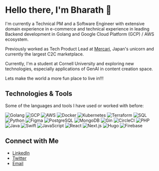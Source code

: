 # Hello there, I'm Bharath 👋

I'm currently a Technical PM and a Software Engineer with extensive domain experience in e-commerce and technical experience in leading Backend development in Golang and Google Cloud Platform (GCP) / AWS ecosystem.

Previously worked as Tech Product Lead at [Mercari](https://apps.apple.com/jp/app/mercari-buy-sell-anything/id667861049?l=en-US), Japan's unicorn and currently the largest C2C marketplace.

Currently, I'm a student at Cornell University and exploring new technologies, especially applications of GenAI in content creation space.

Lets make the world a more fun place to live in!!!

## Technologies & Tools

Some of the languages and tools I have used or worked with before:

![Golang](https://img.shields.io/badge/-Golang-00ADD8?style=flat-square&logo=Go&logoColor=white)
![GCP](https://img.shields.io/badge/-GCP-4285F4?style=flat-square&logo=Google-Cloud&logoColor=white)
![AWS](https://img.shields.io/badge/-AWS-232F3E?style=flat-square&logo=Amazon-AWS&logoColor=white)
![Docker](https://img.shields.io/badge/-Docker-2496ED?style=flat-square&logo=Docker&logoColor=white)
![Kubernetes](https://img.shields.io/badge/-Kubernetes-326CE5?style=flat-square&logo=Kubernetes&logoColor=white)
![Terraform](https://img.shields.io/badge/-Terraform-7B42BC?style=flat-square&logo=Terraform&logoColor=white)
![SQL](https://img.shields.io/badge/-SQL-4479A1?style=flat-square&logo=MySQL&logoColor=white)
![Python](https://img.shields.io/badge/-Python-3776AB?style=flat-square&logo=Python&logoColor=white)
![Figma](https://img.shields.io/badge/-Figma-F24E1E?style=flat-square&logo=Figma&logoColor=white)
![PostgreSQL](https://img.shields.io/badge/-PostgreSQL-336791?style=flat-square&logo=PostgreSQL&logoColor=white)
![MongoDB](https://img.shields.io/badge/-MongoDB-47A248?style=flat-square&logo=MongoDB&logoColor=white)
![Gin](https://img.shields.io/badge/-Gin-009688?style=flat-square&logo=Go&logoColor=white)
![CircleCI](https://img.shields.io/badge/-CircleCI-343434?style=flat-square&logo=CircleCI&logoColor=white)
![PHP](https://img.shields.io/badge/-PHP-777BB4?style=flat-square&logo=PHP&logoColor=white)
![Java](https://img.shields.io/badge/-Java-007396?style=flat-square&logo=Java&logoColor=white)
![Swift](https://img.shields.io/badge/-Swift-F05138?style=flat-square&logo=Swift&logoColor=white)
![JavaScript](https://img.shields.io/badge/-JavaScript-F7DF1E?style=flat-square&logo=JavaScript&logoColor=black)
![React](https://img.shields.io/badge/-React-61DAFB?style=flat-square&logo=React&logoColor=black)
![Next.js](https://img.shields.io/badge/-Next.js-000000?style=flat-square&logo=Next.js&logoColor=white)
![Hugo](https://img.shields.io/badge/-Hugo-FF4088?style=flat-square&logo=Hugo&logoColor=white)
![Firebase](https://img.shields.io/badge/-Firebase-FFCA28?style=flat-square&logo=Firebase&logoColor=black)

<!--
## Projects

- **ArtBasket**: A co-pilot platform for artists to use GenAI tools to create and monetize content. [View Repository](https://github.com/ArtBasketAI/ab-docs) -->

<!-- ## GitHub Stats

![Bharath's GitHub Stats](https://github-readme-stats.vercel.app/api?username=bharathts07&show_icons=true) -->

## Connect with Me

- [LinkedIn](https://www.linkedin.com/in/bharathts07)
- [Twitter](https://twitter.com/bharathts07)
- [Email](bharathts07@gmail.com)

<!---
bharathts07/bharathts07 is a ✨ special ✨ repository because its `README.md` (this file) appears on your GitHub profile.
You can click the Preview link to take a look at your changes.
--->
